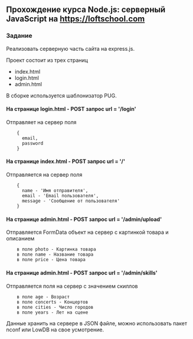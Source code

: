 ## Прохождение курса Node.js: серверный JavaScript на https://loftschool.com
### Задание
Реализовать серверную часть сайта на express.js.

Проект состоит из трех страниц
- index.html
- login.html
- admin.html

В сборке используется шаблонизатор PUG.

#### На странице login.html - POST запрос url = '/login'
Отправляет на сервер поля
``` 
    {
      email,
      password
    }
```
#### На странице index.html - POST запрос url = '/'
Отправляется на сервер поля
``` 
    {
      name - 'Имя отправителя',
      email - 'Email пользователя',
      message - 'Сообщение от пользователя'
    }
```
#### На странице admin.html - POST запрос url = '/admin/upload'
Отправляется FormData объект на сервер с картинкой товара и описанием
``` 
    в поле photo - Картинка товара
    в поле name - Название товара
    в поле price - Цена товара
```
#### На странице admin.html - POST запрос url = '/admin/skills'
Отправляется поля на сервер с значением скиллов
``` 
    в поле age - Возраст
    в поле concerts - Концертов
    в поле cities - Число городов
    в поле years - Лет на сцене
```
Данные хранить на сервере в JSON файле, можно использовать пакет nconf или LowDB на свое усмотрение.
